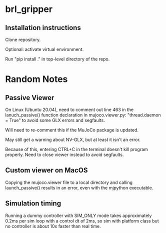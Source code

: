 # brl_gripper

## Installation instructions

Clone repository.

Optional: activate virtual environment.

Run "pip install ." in top-level directory of the repo.

# Random Notes

## Passive Viewer ##

On Linux (Ubuntu 20.04), need to comment out line 463 in the lanuch_passive() function declaration in mujoco.viewer.py: "thread.daemon = True" to avoid some GLX errors and segfaults.

Will need to re-comment this if the MuJoCo package is updated.

May still get a warning about NV-GLX, but at least it isn't an error.

Because of this, entering CTRL+C in the terminal doesn't kill program properly. Need to close viewer instead to avoid segfaults.

## Custom viewer on MacOS ##

Copying the mujoco.viewer file to a local directory and calling launch_passive() results in an error, even with the mjpython executable.

## Simulation timing

Running a dummy controller with SIM_ONLY mode takes approximately 0.2ms per sim loop with a control dt of 2ms, so sim with platform class but no controller is about 10x faster than real time.
